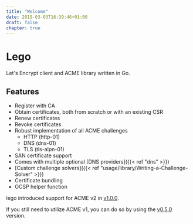 ```yaml
---
title: "Welcome"
date: 2019-03-03T16:39:46+01:00
draft: false
chapter: true
---
```


# Lego

Let's Encrypt client and ACME library written in Go.

## Features

- Register with CA
- Obtain certificates, both from scratch or with an existing CSR
- Renew certificates
- Revoke certificates
- Robust implementation of all ACME challenges
  - HTTP (http-01)
  - DNS (dns-01)
  - TLS (tls-alpn-01)
- SAN certificate support
- Comes with multiple optional [DNS providers]({{< ref "dns" >}})
- [Custom challenge solvers]({{< ref "usage/library/Writing-a-Challenge-Solver" >}})
- Certificate bundling
- OCSP helper function


lego introduced support for ACME v2 in [v1.0.0](https://github.com/go-acme/lego/releases/tag/v1.0.0).

If you still need to utilize ACME v1, you can do so by using the [v0.5.0](https://github.com/go-acme/lego/releases/tag/v0.5.0) version.
